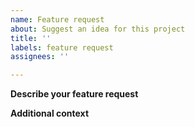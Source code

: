```yaml
---
name: Feature request
about: Suggest an idea for this project
title: ''
labels: feature request
assignees: ''

---
```


**Describe your feature request**

<!--Ex. Please add the [...] ship to the game-->

**Additional context**

<!--Ex. Here's the Wikipedia page for the ship: [...]-->
